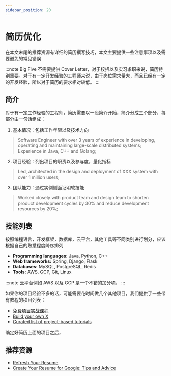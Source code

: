 ```yaml
---
sidebar_position: 20
---
```


# 简历优化

在本文末尾的推荐资源有详细的简历撰写技巧，本文主要提供一些注意事项以及需要避免的常见错误

:::note
Big Five 不需要提供 Cover Letter，对于校招以及实习求职来说，简历特别重要。对于有一定开发经验的工程师来说，由于岗位需求量大，而且已经有一定的开发经验，所以对于简历的要求相对较低。
:::

## 简介
对于有一定工作经验的工程师，简历需要以一段简介开始，简介分成三个部分，每部分由一句话组成：

1. 基本情况：包括工作年限以及技术方向

> Software Engineer with over 3 years of experience in developing, operating and maintaining large-scale distributed systems; Experience in Java, C++ and Golang; 

2. 项目经验：列出项目的职责以及参与度，量化指标

> Led, architected in the design and deployment of XXX system with over 1 million users;

3. 团队能力：通过实例侧面证明软技能

> Worked closely with product team and design team to shorten product development cycles by 30% and reduce development resources by 20%;

## 技能列表
按照编程语言，开发框架，数据库，云平台，其他工具等不同类别进行划分，应该根据自己的熟悉程度降序排列

- **Programming languages:** Java, Python, C++
- **Web frameworks:** Spring, Django, Flask
- **Databases:** MySQL, PostgreSQL, Redis
- **Tools:** AWS, GCP, Git, Linux

:::note
云平台例如 AWS 以及 GCP 是一个不错的加分项，
:::

如果你的项目经验不多的话，可能需要花时间做几个其他项目，我们提供了一些带有教程的项目列表：

- [免费项目实战课程](https://github.com/resumejob/free-project-course)
- [Build your own X](https://github.com/danistefanovic/build-your-own-x)
- [Curated list of project-based tutorials](https://github.com/tuvtran/project-based-learning)

确定好简历上面的项目之后，

## 推荐资源
- [Refresh Your Resume](https://www.udacity.com/course/refresh-your-resume--ud243)
- [Create Your Resume for Google: Tips and Advice](https://www.youtube.com/watch?v=BYUy1yvjHxE)

